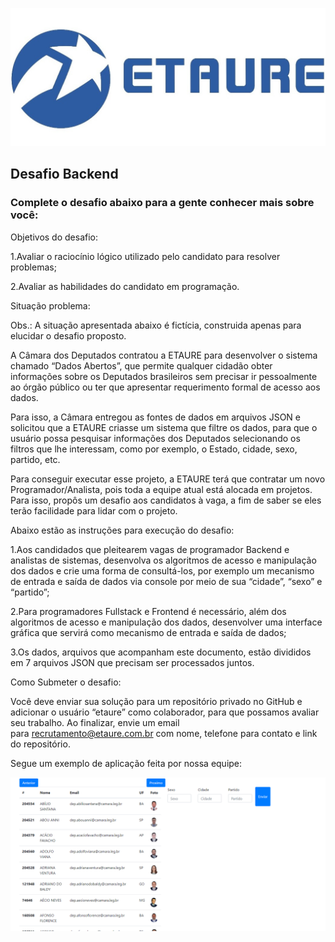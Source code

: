 
![](logo_etaure.jpeg)

## Desafio Backend
### Complete o desafio abaixo para a gente conhecer mais sobre você:

Objetivos do desafio:


1.Avaliar o raciocínio lógico utilizado pelo candidato para resolver problemas;

2.Avaliar as habilidades do candidato em programação. 



Situação problema:

Obs.: A situação apresentada abaixo é fictícia, construida apenas para elucidar o desafio proposto. 


A Câmara dos Deputados contratou a ETAURE para desenvolver o sistema chamado “Dados Abertos”, que permite qualquer cidadão obter informações sobre os Deputados brasileiros sem precisar ir pessoalmente ao órgão público ou ter que apresentar requerimento formal de acesso aos dados.

Para isso, a Câmara entregou as fontes de dados em arquivos JSON e solicitou que a ETAURE criasse um sistema que filtre os dados, para que o usuário possa pesquisar informações dos Deputados selecionando os filtros que lhe interessam, como por exemplo, o Estado, cidade, sexo, partido, etc. 

Para conseguir executar esse projeto, a ETAURE terá que contratar um novo Programador/Analista, pois toda a equipe atual está alocada em projetos. Para isso, propôs um desafio aos candidatos à vaga, a fim de saber se eles terão facilidade para lidar com o projeto.



Abaixo estão as instruções para execução do desafio:

1.Aos candidados que pleitearem vagas de programador Backend e analistas de sistemas, desenvolva os algoritmos de acesso e manipulação dos dados e crie uma forma de consultá-los, por exemplo um mecanismo de entrada e saída de dados via console por meio de sua “cidade”, “sexo” e “partido”;

2.Para programadores Fullstack e Frontend é necessário, além dos algoritmos de acesso e manipulação dos dados, desenvolver uma interface gráfica que servirá como mecanismo de entrada e saída de dados;

3.Os dados, arquivos que acompanham este documento, estão divididos em 7 arquivos JSON que precisam ser processados juntos. 



Como Submeter o desafio:

Você deve enviar sua solução para um repositório privado no GitHub e adicionar o usuário “etaure” como colaborador, para que possamos avaliar seu trabalho. Ao finalizar, envie um email para recrutamento@etaure.com.br com nome, telefone para contato e link do repositório.



Segue um exemplo de aplicação feita por nossa equipe:

![](print.jpeg)

